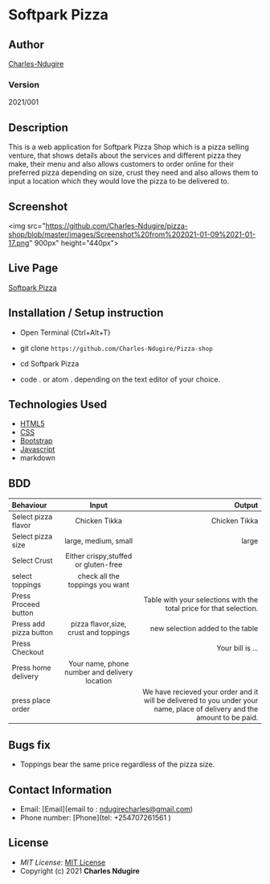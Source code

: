 # Softpark Pizza
## Author

[Charles-Ndugire](https://github.com/Charles-Ndugire)

### Version
2021/001

## Description

This is a web application for Softpark Pizza Shop  which is a pizza selling venture, that shows details about the services and different pizza they make, their menu and also allows customers to order online for their preferred pizza depending on size, crust they need and also allows them to input a location which they would love the pizza to be delivered to.

## Screenshot
<img src="https://github.com/Charles-Ndugire/pizza-shop/blob/master/images/Screenshot%20from%202021-01-09%2021-01-17.png" 900px" height="440px">

## Live Page


 [Softpark Pizza](https://charles-ndugire.github.io/pizza-shop/.)



## Installation / Setup instruction
* Open Terminal {Ctrl+Alt+T}

* git clone ```https://github.com/Charles-Ndugire/Pizza-shop```

* cd Softpark Pizza

* code . or atom . depending on the text editor of your choice.

## Technologies Used

* [HTML5](https://github.com/topics/html5)
* [CSS](https://github.com/topics/css3)
* [Bootstrap](https://github.com/topics/bootstrap)
* [Javascript](https://github.com/topics/javascript)
* markdown


## BDD
| Behaviour      | Input        | Output       |
| :------------- | :----------: | -----------: |
|  Select pizza flavor  |   Chicken Tikka |   Chicken Tikka   |
| Select pizza size  | large, medium, small |  large  |
| Select Crust   |  Either crispy,stuffed or gluten-free  |     |
| select toppings  |  check all the toppings you want     |     |
| Press Proceed button |     | Table with your selections with the total price for that selection.|
| Press add pizza button | pizza flavor,size, crust and toppings   | new selection added to the table|
| Press Checkout |     | Your bill is ...  |
| Press home delivery | Your name, phone number and delivery location     |  |
| press place order| | We have recieved your order and it will be delivered to you under your name, place of delivery and the amount to be paid.|

##  Bugs fix

*  Toppings bear the same price regardless of the pizza size.

## Contact Information 

* Email: [Email](email to : ndugirecharles@gmail.com)
* Phone number: [Phone](tel: +254707261561 )
## License
* *MIT License:* [MIT License](https://opensource.org/licenses/MIT)
* Copyright (c) 2021 **Charles Ndugire**
